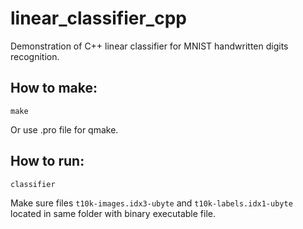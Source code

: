 # linear_classifier_cpp
Demonstration of C++ linear classifier for MNIST handwritten digits recognition.

## How to make:
```
make
```
Or use .pro file for qmake.

## How to run:
```
classifier
```
Make sure files `t10k-images.idx3-ubyte` and `t10k-labels.idx1-ubyte` located in same folder with binary executable file.
